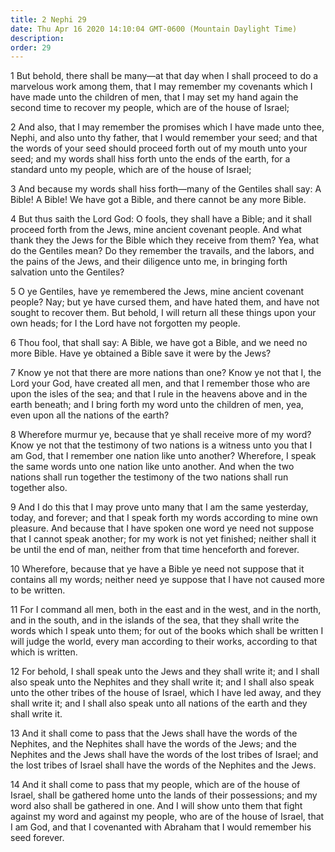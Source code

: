 ```yaml
---
title: 2 Nephi 29
date: Thu Apr 16 2020 14:10:04 GMT-0600 (Mountain Daylight Time)
description: 
order: 29
---
```


<p>
  1 But behold, there shall be many&#x2014;at that day when I shall proceed to
  do a marvelous work among them, that I may remember my covenants which I have
  made unto the children of men, that I may set my hand again the second time to
  recover my people, which are of the house of Israel;
</p>
<p>
  2 And also, that I may remember the promises which I have made unto thee,
  Nephi, and also unto thy father, that I would remember your seed; and that the
  words of your seed should proceed forth out of my mouth unto your seed; and my
  words shall hiss forth unto the ends of the earth, for a standard unto my
  people, which are of the house of Israel;
</p>
<p>
  3 And because my words shall hiss forth&#x2014;many of the Gentiles shall say:
  A Bible! A Bible! We have got a Bible, and there cannot be any more Bible.
</p>
<p>
  4 But thus saith the Lord God: O fools, they shall have a Bible; and it shall
  proceed forth from the Jews, mine ancient covenant people. And what thank they
  the Jews for the Bible which they receive from them? Yea, what do the Gentiles
  mean? Do they remember the travails, and the labors, and the pains of the
  Jews, and their diligence unto me, in bringing forth salvation unto the
  Gentiles?
</p>
<p>
  5 O ye Gentiles, have ye remembered the Jews, mine ancient covenant people?
  Nay; but ye have cursed them, and have hated them, and have not sought to
  recover them. But behold, I will return all these things upon your own heads;
  for I the Lord have not forgotten my people.
</p>
<p>
  6 Thou fool, that shall say: A Bible, we have got a Bible, and we need no more
  Bible. Have ye obtained a Bible save it were by the Jews?
</p>
<p>
  7 Know ye not that there are more nations than one? Know ye not that I, the
  Lord your God, have created all men, and that I remember those who are upon
  the isles of the sea; and that I rule in the heavens above and in the earth
  beneath; and I bring forth my word unto the children of men, yea, even upon
  all the nations of the earth?
</p>
<p>
  8 Wherefore murmur ye, because that ye shall receive more of my word? Know ye
  not that the testimony of two nations is a witness unto you that I am God,
  that I remember one nation like unto another? Wherefore, I speak the same
  words unto one nation like unto another. And when the two nations shall run
  together the testimony of the two nations shall run together also.
</p>
<p>
  9 And I do this that I may prove unto many that I am the same yesterday,
  today, and forever; and that I speak forth my words according to mine own
  pleasure. And because that I have spoken one word ye need not suppose that I
  cannot speak another; for my work is not yet finished; neither shall it be
  until the end of man, neither from that time henceforth and forever.
</p>
<p>
  10 Wherefore, because that ye have a Bible ye need not suppose that it
  contains all my words; neither need ye suppose that I have not caused more to
  be written.
</p>
<p>
  11 For I command all men, both in the east and in the west, and in the north,
  and in the south, and in the islands of the sea, that they shall write the
  words which I speak unto them; for out of the books which shall be written I
  will judge the world, every man according to their works, according to that
  which is written.
</p>
<p>
  12 For behold, I shall speak unto the Jews and they shall write it; and I
  shall also speak unto the Nephites and they shall write it; and I shall also
  speak unto the other tribes of the house of Israel, which I have led away, and
  they shall write it; and I shall also speak unto all nations of the earth and
  they shall write it.
</p>
<p>
  13 And it shall come to pass that the Jews shall have the words of the
  Nephites, and the Nephites shall have the words of the Jews; and the Nephites
  and the Jews shall have the words of the lost tribes of Israel; and the lost
  tribes of Israel shall have the words of the Nephites and the Jews.
</p>
<p>
  14 And it shall come to pass that my people, which are of the house of Israel,
  shall be gathered home unto the lands of their possessions; and my word also
  shall be gathered in one. And I will show unto them that fight against my word
  and against my people, who are of the house of Israel, that I am God, and that
  I covenanted with Abraham that I would remember his seed forever.
</p>
